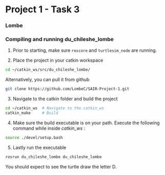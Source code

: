 # Project 1 - Task 3
### Lombe

### **Compiling and running du_chileshe_lombe**

1. Prior to starting, make sure ```roscore``` and ```turtlesim_node```
are running.

2. Place the project in your catkin workspace
```bash
cd ~/catkin_ws/src/du_chileshe_lombe/
```
Alternatively, you can pull it from github
```bash
git clone https://github.com/LombeC/SAIR-Project-1.git
```
3. Navigate to the catkin folder and build the project
```bash
cd ~/catkin_ws 	# Navigate to the catkin_ws
catkin_make 	# Build
```
4. Make sure the build executable is on your path. Execute the following command while inside *catkin_ws* :

```bash
source ./devel/setup.bash
```

5. Lastly run the executable 
```bash
rosrun du_chileshe_lombe du_chileshe_lombe
```
You should expect to see the turtle draw the letter D.